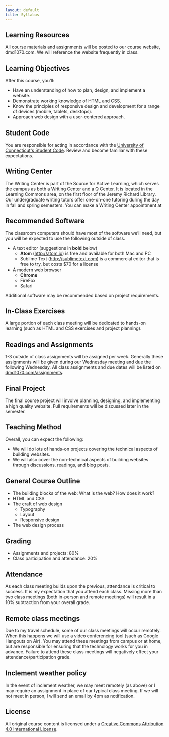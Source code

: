 ```yaml
---
layout: default
title: Syllabus
---
```


## Learning Resources

All course materials and assignments will be posted to our course website, dmd1070.com. We will reference the website frequently in class.

## Learning Objectives

After this course, you’ll:

- Have an understanding of how to plan, design, and implement a website.
- Demonstrate working knowledge of HTML and CSS.
- Know the principles of responsive design and development for a range of devices (mobile, tablets, desktops).
- Approach web design with a user-centered approach.

## Student Code

You are responsible for acting in accordance with the [University of Connecticut's Student Code](community.uconn.edu/the-student-code-preamble/). Review and become familiar with these expectations.

## Writing Center

The Writing Center is part of the Source for Active Learning, which serves the campus as both a Writing Center and a Q Center. It is located in the Learning Commons area, on the first floor of the Jeremy Richard Library. Our undergraduate writing tutors offer one-on-one tutoring during the day in fall and spring semesters. You can make a Writing Center appointment at


## Recommended Software
The classroom computers should have most of the software we’ll need, but you will be expected to use the following outside of class.

- A text editor (suggestions in **bold** below)
  - **Atom** (http://atom.io) is free and available for both Mac and PC
  - Sublime Text (http://sublimetext.com) is a commercial editor that is free to try, but costs $70 for a license
- A modern web browser
  - **Chrome**
  - FireFox
  - Safari

Additional software may be recommended based on project requirements.


## In-Class Exercises

A large portion of each class meeting will be dedicated to hands-on learning (such as HTML and CSS exercises and project planning).

## Readings and Assignments

1-3 outside of class assignments will be assigned per week. Generally these assignments will be given during our Wednesday meeting and due the following Wednesday. All class assignments and due dates will be listed on [dmd1070.com/assignments](https://dmd1070.com/assignments).

## Final Project

The final course project will involve planning, designing, and implementing a high quality website. Full requirements will be discussed later in the semester.

## Teaching Method

Overall, you can expect the following:

- We will do lots of hands-on projects covering the technical aspects of building websites.
- We will also cover the non-technical aspects of building websites through discussions, readings, and blog posts.

## General Course Outline

- The building blocks of the web: What is the web? How does it work?
- HTML and CSS
- The craft of web design
  - Typography
  - Layout
  - Responsive design
- The web design process

## Grading

- Assignments and projects: 80%
- Class participation and attendance: 20%

## Attendance

As each class meeting builds upon the previous, attendance is critical to success. It is my expectation that you attend each class. Missing more than two class meetings (both in-person and remote meetings) will result in a 10% subtraction from your overall grade.

## Remote class meetings

Due to my travel schedule, some of our class meetings will occur remotely. When this happens we will use a video conferencing tool (such as Google Hangouts on Air). You may attend these meetings from campus or at home, but are responsible for ensuring that the technology works for you in advance. Failure to attend these class meetings will negatively effect your attendance/participation grade.

## Inclement weather policy

In the event of inclement weather, we may meet remotely (as above) or I may require an assignment in place of our typical class meeting. If we will not meet in person, I will send an email by 4pm as notification.

## License

All original course content is licensed under a [Creative Commons Attribution 4.0 International License](http://creativecommons.org/licenses/by/4.0/).
